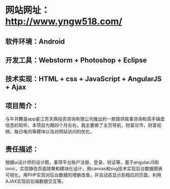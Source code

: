 # 
# 网站网址：http://www.yngw518.com/
## 软件环境：Android
## 开发工具：Webstorm + Photoshop + Eclipse
## 技术实现：HTML + css + JavaScript + AngularJS + Ajax
## 项目简介：
  与牛共舞是app是江苏天鼎投资咨询有限公司推出的一款提供故事咨询和高手操盘信息的软件。本项目为期四个月左右。我主要做了主页导航，财富论市，财富视频，每日电讯等模块以及对网站访问的优化。
## 责任描述：
  根据ui设计师的设计图，事项平台账户注册、登录、验证等，基于angularJS和ionic，实现静态页面效果和模块化设计，用canvas和svg技术实现后台数据图表可视化，用PHP实现对后台数据的增删改查，并且动态显示到相应的页面，利用AJAX实现前后端数据交互等。
